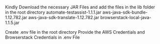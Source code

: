 Kindly Download the necessary JAR Files and add the files in the lib folder in the root directory
automate-testassist-1.1.1.jar 
aws-java-sdk-bundle-1.12.782.jar 
aws-java-sdk-translate-1.12.782.jar 
browserstack-local-java-1.1.5.jar   

Create .env file in the root directory
Provide the AWS Credentials and Browserstack Credentials in .env File
